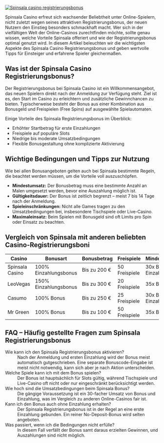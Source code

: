 [![Spinsala casino registrierungsbonus](https://123-caf.pages.dev/gitsignup.png)](https://vrmoo.ru/Bt82HjjY)

<p>Spinsala Casino erfreut sich wachsender Beliebtheit unter Online-Spielern, nicht zuletzt wegen seines attraktiven Registrierungsbonus, der neuen Nutzern den Einstieg besonders schmackhaft macht. Wer sich in der vielfältigen Welt der Online-Casinos zurechtfinden möchte, sollte genau wissen, welche Vorteile Spinsala offeriert und wie der Registrierungsbonus optimal genutzt wird. In diesem Artikel beleuchten wir die wichtigsten Aspekte des Spinsala Casino Registrierungsbonus und geben wertvolle Tipps für Einsteiger und erfahrene Spieler gleichermaßen.</p>  <h2>Was ist der Spinsala Casino Registrierungsbonus?</h2> <p>Der Registrierungsbonus bei Spinsala Casino ist ein Willkommensangebot, das neuen Spielern direkt nach der Anmeldung zur Verfügung steht. Ziel ist es, den Start im Casino zu erleichtern und zusätzliche Gewinnchancen zu bieten. Typischerweise besteht der Bonus aus einer Kombination aus Bonusgeld und Freispielen (Free Spins) auf ausgewählte Spielautomaten.</p>  <p>Einige Vorteile des Spinsala Registrierungsbonus im Überblick:</p> <ul>   <li>Erhöhter Startbetrag für erste Einzahlungen</li>   <li>Freispiele auf populäre Slots</li>   <li>Niedrige bis moderate Umsatzbedingungen</li>   <li>Flexible Bonusgestaltung ohne komplizierte Aktivierung</li> </ul>  <h2>Wichtige Bedingungen und Tipps zur Nutzung</h2> <p>Wie bei allen Bonusangeboten gelten auch bei Spinsala bestimmte Regeln, die beachtet werden müssen, um die Vorteile voll auszuschöpfen.</p> <ul>   <li><strong>Mindestumsatz:</strong> Der Bonusbetrag muss eine bestimmte Anzahl an Malen umgesetzt werden, bevor eine Auszahlung möglich ist.</li>   <li><strong>Gültigkeitsdauer:</strong> Der Bonus ist zeitlich begrenzt – meist 7 bis 14 Tage nach der Anmeldung.</li>   <li><strong>Spieleinschränkungen:</strong> Nicht alle Games tragen zu den Umsatzbedingungen bei, insbesondere Tischspiele oder Live-Casino.</li>   <li><strong>Maximaleinsatz:</strong> Beim Spielen mit Bonusgeld sind oft Limits pro Spin oder Einsatz zu beachten.</li> </ul>  <h2>Vergleich von Spinsala mit anderen beliebten Casino-Registrierungsboni</h2> <table>   <thead>     <tr>       <th>Casino</th>       <th>Bonusart</th>       <th>Bonusbetrag</th>       <th>Freispiele</th>       <th>Mindestumsatz</th>       <th>Gültigkeit</th>     </tr>   </thead>   <tbody>     <tr>       <td>Spinsala Casino</td>       <td>100% Einzahlungsbonus</td>       <td>Bis zu 200 €</td>       <td>50 Freispiele</td>       <td>30x Bonus + Einzahlung</td>       <td>14 Tage</td>     </tr>     <tr>       <td>LeoVegas</td>       <td>150% Einzahlungsbonus</td>       <td>Bis zu 300 €</td>       <td>20 Freispiele</td>       <td>35x Bonus</td>       <td>14 Tage</td>     </tr>     <tr>       <td>Casumo</td>       <td>100% Bonus</td>       <td>Bis zu 250 €</td>       <td>25 Freispiele</td>       <td>30x Bonus + Einzahlung</td>       <td>7 Tage</td>     </tr>     <tr>       <td>Mr Green</td>       <td>100% Bonus</td>       <td>Bis zu 100 €</td>       <td>50 Freispiele</td>       <td>35x Bonus</td>       <td>14 Tage</td>     </tr>   </tbody> </table>  <h2>FAQ – Häufig gestellte Fragen zum Spinsala Registrierungsbonus</h2> <dl>   <dt>Wie kann ich den Spinsala Registrierungsbonus aktivieren?</dt>   <dd>Nach der Anmeldung und ersten Einzahlung wird der Bonus meist automatisch gutgeschrieben. Eine separate Bonuscode-Eingabe ist meist nicht notwendig, kann sich aber je nach Aktion unterscheiden.</dd>    <dt>Welche Spiele kann ich mit dem Bonus spielen?</dt>   <dd>Der Bonus ist hauptsächlich für Slots gültig, während Tischspiele und Live-Casino oft nicht oder nur eingeschränkt berücksichtigt werden.</dd>    <dt>Wie hoch sind die Umsatzbedingungen beim Spinsala Bonus?</dt>   <dd>Die gängige Voraussetzung ist ein 30-facher Umsatz von Bonus und Einzahlung, was im Vergleich zu anderen Online-Casinos fair ist.</dd>    <dt>Kann ich den Bonus auch ohne Einzahlung erhalten?</dt>   <dd>Der Spinsala Registrierungsbonus ist in der Regel an eine erste Einzahlung gebunden. Ein reiner No-Deposit-Bonus wird selten angeboten.</dd>    <dt>Was passiert, wenn ich die Bedingungen nicht erfülle?</dt>   <dd>In diesem Fall verfällt der Bonus samt daraus erzielten Gewinnen, und Auszahlungen sind nicht möglich.</dd> </dl>